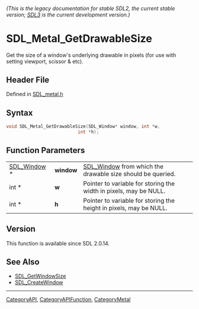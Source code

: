 ###### (This is the legacy documentation for stable SDL2, the current stable version; [SDL3](https://wiki.libsdl.org/SDL3/) is the current development version.)
# SDL_Metal_GetDrawableSize

Get the size of a window's underlying drawable in pixels (for use with setting viewport, scissor & etc).

## Header File

Defined in [SDL_metal.h](https://github.com/libsdl-org/SDL/blob/SDL2/include/SDL_metal.h)

## Syntax

```c
void SDL_Metal_GetDrawableSize(SDL_Window* window, int *w,
                           int *h);
```

## Function Parameters

|                            |            |                                                                          |
| -------------------------- | ---------- | ------------------------------------------------------------------------ |
| [SDL_Window](SDL_Window) * | **window** | [SDL_Window](SDL_Window) from which the drawable size should be queried. |
| int *                      | **w**      | Pointer to variable for storing the width in pixels, may be NULL.        |
| int *                      | **h**      | Pointer to variable for storing the height in pixels, may be NULL.       |

## Version

This function is available since SDL 2.0.14.

## See Also

- [SDL_GetWindowSize](SDL_GetWindowSize)
- [SDL_CreateWindow](SDL_CreateWindow)

----
[CategoryAPI](CategoryAPI), [CategoryAPIFunction](CategoryAPIFunction), [CategoryMetal](CategoryMetal)

